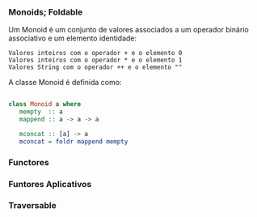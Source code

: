 ### Monoids; Foldable

Um Monoid é um conjunto de valores associados a um operador binário associativo e um elemento identidade:

    Valores inteiros com o operador + e o elemento 0
    Valores inteiros com o operador * e o elemento 1
    Valores String com o operador ++ e o elemento ""
A classe Monoid é definida como:

```haskell

class Monoid a where
   mempty  :: a
   mappend :: a -> a -> a

   mconcat :: [a] -> a
   mconcat = foldr mappend mempty


```


### Functores
### Funtores Aplicativos
### Traversable
